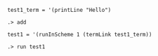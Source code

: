 
```unison
test1_term = '(printLine "Hello")
```

```ucm:hide
.> add
```

```unison
test1 = '(runInScheme 1 (termLink test1_term))
```

```ucm
.> run test1
```
